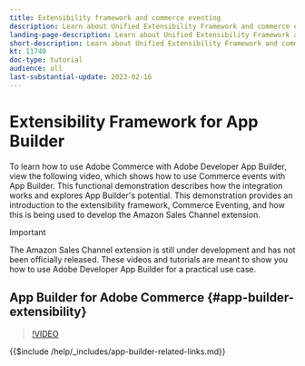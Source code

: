 ```yaml
---
title: Extensibility framework and commerce eventing
description: Learn about Unified Extensibility Framework and commerce evening
landing-page-description: Learn about Unified Extensibility Framework and commerce evening
short-description: Learn about Unified Extensibility Framework and commerce evening
kt: 11740
doc-type: tutorial
audience: all
last-substantial-update: 2023-02-16
---
```


# Extensibility Framework for App Builder

To learn how to use Adobe Commerce with Adobe Developer App Builder, view the following video, which shows how to use Commerce events with App Builder. This functional demonstration describes how the integration works and explores App Builder's potential. This demonstration provides an introduction to the extensibility framework, Commerce Eventing, and how this is being used to develop the Amazon Sales Channel extension. 

>[!IMPORTANT]
>
>The Amazon Sales Channel extension is still under development and has not been officially released.  These videos and tutorials are meant to show you how to use Adobe Developer App Builder for a practical use case.

## App Builder for Adobe Commerce {#app-builder-extensibility}

>[!VIDEO](https://video.tv.adobe.com/v/3413328?quality=12&learn=on)

{{$include /help/_includes/app-builder-related-links.md}}
